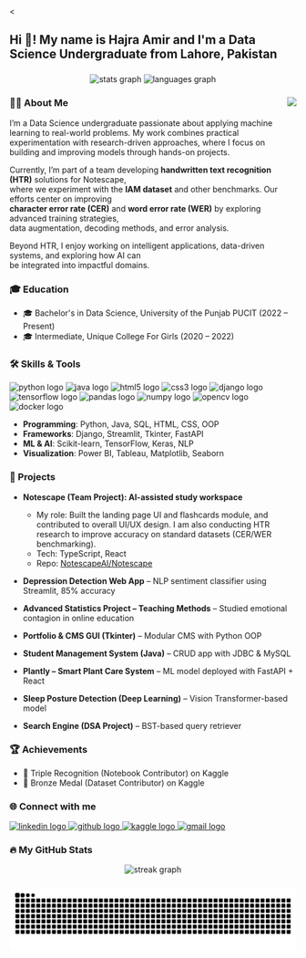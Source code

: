 <<h2 align="left">Hi 👋! My name is Hajra Amir and I'm a Data Science Undergraduate from Lahore, Pakistan</h2>

###

<div align="center">
  <img src="https://github-readme-stats.vercel.app/api?username=HajraAmir&hide_title=false&hide_rank=false&show_icons=true&include_all_commits=true&count_private=true&disable_animations=false&theme=dracula&locale=en&hide_border=false" height="150" alt="stats graph"  />
  <img src="https://github-readme-stats.vercel.app/api/top-langs?username=HajraAmir&locale=en&hide_title=false&layout=compact&card_width=320&langs_count=6&theme=dracula&hide_border=false" height="150" alt="languages graph"  />
</div>

###

<img align="right" height="150" src="https://i.imgflip.com/65efzo.gif"  />

###

<h3 align="left">👩‍💻 About Me</h3>

<p align="left">
I’m a Data Science undergraduate passionate about applying machine learning to real-world problems.  
My work combines practical experimentation with research-driven approaches, where I focus on building  
and improving models through hands-on projects.  

Currently, I’m part of a team developing **handwritten text recognition (HTR)** solutions for Notescape,  
where we experiment with the **IAM dataset** and other benchmarks. Our efforts center on improving  
**character error rate (CER)** and **word error rate (WER)** by exploring advanced training strategies,  
data augmentation, decoding methods, and error analysis.  

Beyond HTR, I enjoy working on intelligent applications, data-driven systems, and exploring how AI can  
be integrated into impactful domains.
</p>

###

<h3 align="left">🎓 Education</h3>

- 🎓 Bachelor's in Data Science, University of the Punjab PUCIT (2022 – Present)  
- 🎓 Intermediate, Unique College For Girls (2020 – 2022)

###

<h3 align="left">🛠 Skills & Tools</h3>

<div align="left">
  <img src="https://cdn.jsdelivr.net/gh/devicons/devicon/icons/python/python-original.svg" height="40" alt="python logo"  />
  <img src="https://cdn.jsdelivr.net/gh/devicons/devicon/icons/java/java-original.svg" height="40" alt="java logo"  />
  <img src="https://cdn.jsdelivr.net/gh/devicons/devicon/icons/html5/html5-original.svg" height="40" alt="html5 logo"  />
  <img src="https://cdn.jsdelivr.net/gh/devicons/devicon/icons/css3/css3-original.svg" height="40" alt="css3 logo"  />
  <img src="https://cdn.jsdelivr.net/gh/devicons/devicon/icons/django/django-plain.svg" height="40" alt="django logo"  />
  <img src="https://cdn.jsdelivr.net/gh/devicons/devicon/icons/tensorflow/tensorflow-original.svg" height="40" alt="tensorflow logo"  />
  <img src="https://cdn.jsdelivr.net/gh/devicons/devicon/icons/pandas/pandas-original.svg" height="40" alt="pandas logo"  />
  <img src="https://cdn.jsdelivr.net/gh/devicons/devicon/icons/numpy/numpy-original.svg" height="40" alt="numpy logo"  />
  <img src="https://cdn.jsdelivr.net/gh/devicons/devicon/icons/opencv/opencv-original.svg" height="40" alt="opencv logo"  />
  <img src="https://cdn.jsdelivr.net/gh/devicons/devicon/icons/docker/docker-original.svg" height="40" alt="docker logo"  />
</div>

- **Programming**: Python, Java, SQL, HTML, CSS, OOP  
- **Frameworks**: Django, Streamlit, Tkinter, FastAPI  
- **ML & AI**: Scikit-learn, TensorFlow, Keras, NLP  
- **Visualization**: Power BI, Tableau, Matplotlib, Seaborn  

###

<h3 align="left">🚀 Projects</h3>

- **Notescape (Team Project): AI-assisted study workspace**  
  - My role: Built the landing page UI and flashcards module, and contributed to overall UI/UX design. I am also conducting HTR research to improve accuracy on standard datasets (CER/WER benchmarking).    
  - Tech: TypeScript, React  
  - Repo: [NotescapeAI/Notescape](https://github.com/NotescapeAi/Notescape)  

- **Depression Detection Web App** – NLP sentiment classifier using Streamlit, 85% accuracy  
- **Advanced Statistics Project – Teaching Methods** – Studied emotional contagion in online education  
- **Portfolio & CMS GUI (Tkinter)** – Modular CMS with Python OOP  
- **Student Management System (Java)** – CRUD app with JDBC & MySQL  
- **Plantly – Smart Plant Care System** – ML model deployed with FastAPI + React  
- **Sleep Posture Detection (Deep Learning)** – Vision Transformer-based model  
- **Search Engine (DSA Project)** – BST-based query retriever  


<h3 align="left">🏆 Achievements</h3>

- 🥉 Triple Recognition (Notebook Contributor) on Kaggle  
- 🥉 Bronze Medal (Dataset Contributor) on Kaggle  

###

<h3 align="left">🌐 Connect with me</h3>

<div align="left">
  <a href="https://www.linkedin.com/in/hajra-amir-995853339/" target="_blank">
    <img src="https://img.shields.io/static/v1?message=LinkedIn&logo=linkedin&label=&color=0077B5&logoColor=white&style=for-the-badge" height="35" alt="linkedin logo" />
  </a>
  <a href="https://github.com/HajraAmir" target="_blank">
    <img src="https://img.shields.io/static/v1?message=GitHub&logo=github&label=&color=181717&logoColor=white&style=for-the-badge" height="35" alt="github logo" />
  </a>
  <a href="https://www.kaggle.com/hajraamir21" target="_blank">
    <img src="https://img.shields.io/static/v1?message=Kaggle&logo=kaggle&label=&color=20BEFF&logoColor=white&style=for-the-badge" height="35" alt="kaggle logo" />
  </a>
  <a href="mailto:hajraamir204@gmail.com">
    <img src="https://img.shields.io/static/v1?message=Gmail&logo=gmail&label=&color=D14836&logoColor=white&style=for-the-badge" height="35" alt="gmail logo" />
  </a>
</div>

###

<h3 align="left">🔥 My GitHub Stats</h3>

<div align="center">
  <img src="https://streak-stats.demolab.com?user=HajraAmir&locale=en&mode=daily&theme=dark&hide_border=false&border_radius=5" height="220" alt="streak graph"  />
</div>

###

<div align="center">
  <img src="https://raw.githubusercontent.com/HajraAmir/HajraAmir/output/snake.svg" alt="Snake animation" />

</div>



